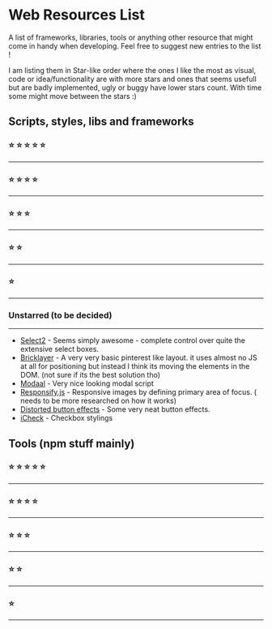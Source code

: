 # Web Resources List

A list of frameworks, libraries, tools or anything other resource that might come in handy when developing. Feel free to suggest new entries to the list !

I am listing them in Star-like order where the ones I like the most as visual, code or idea/functionality are with more stars and ones that seems usefull but are badly implemented, ugly or buggy have lower stars count. With time some might move between the stars :)

## Scripts, styles, libs and frameworks

### :star: :star: :star: :star: :star:

---

### :star: :star: :star: :star:

---

### :star: :star: :star:

---

### :star: :star:

---

### :star:

---

### Unstarred (to be decided)

---

 - [Select2](https://select2.github.io/examples.html#multiple-max) - Seems simply awesome - complete control over quite the extensive select boxes.
 - [Bricklayer](http://bricklayer.js.org/) - A very very basic pinterest like layout. it uses almost no JS at all for positioning but instead I think its moving the elements in the DOM. (not sure if its the best solution tho)
 - [Modaal](http://humaan.com/modaal/) - Very nice looking modal script
 - [Responsify.js](http://responsifyjs.space/#demo) - Responsive images by defining primary area of focus. ( needs to be more researched on how it works)
 - [Distorted button effects](http://tympanus.net/Development/DistortedButtonEffects/) - Some very neat button effects.
 - [iCheck](http://icheck.fronteed.com/) - Checkbox stylings

## Tools (npm stuff mainly)


### :star: :star: :star: :star: :star:

---

### :star: :star: :star: :star:

---

### :star: :star: :star:

---

### :star: :star:

---

### :star:

---
